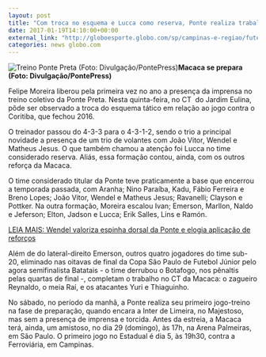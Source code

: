 ```yaml
---
layout: post
title: "Com troca no esquema e Lucca como reserva, Ponte realiza trabalho coletivo"
date: 2017-01-19T14:10:00+00:00
external_link: "http://globoesporte.globo.com/sp/campinas-e-regiao/futebol/times/ponte-preta/noticia/2017/01/com-troca-no-esquema-e-lucca-como-reserva-ponte-realiza-trabalho-coletivo.html"
categories: news globo.com
---
```

 ![Treino Ponte Preta (Foto: Divulgação/PontePress)](http://s2.glbimg.com/l6NBYTVUd0P_qeC0M9zTgLw7sIo=/208x242:1516x1333/300x250/s.glbimg.com/es/ge/f/original/2017/01/18/treino.macaca.2_tOGWkxO.jpg "Treino Ponte Preta (Foto: Divulgação/PontePress)")**Macaca se prepara (Foto: Divulgação/PontePress)**

Felipe Moreira liberou pela primeira vez no ano a presença da imprensa no treino coletivo da Ponte Preta. Nesta quinta-feira, no CT&nbsp; do Jardim Eulina, pôde ser observado a troca do esquema tático em relação ao jogo contra o Coritiba, que fechou 2016.

O treinador passou do 4-3-3 para o 4-3-1-2, sendo o trio a principal novidade a presença de um trio de volantes com João Vitor, Wendel e Matheus Jesus. O que também chamou a atenção foi Lucca no time considerado reserva. Aliás, essa formação contou, ainda, com os outros reforça da Macaca.

O time considerado titular da Ponte teve praticamente a base que encerrou a temporada passada, com Aranha; Nino Paraíba, Kadu, Fábio Ferreira e Breno Lopes; João Vitor, Wendel e Matheus Jesus; Ravanelli; Clayson e Pottker. Na outra formação, Moreira escalou Ivan; Emerson, Marllon, Naldo e Jeferson; Elton, Jadson e Lucca; Erik Salles, Lins e Ramón.

[LEIA MAIS: Wendel valoriza espinha dorsal da Ponte e elogia aplicação de reforços](http://globoesporte.globo.com/sp/campinas-e-regiao/futebol/times/ponte-preta/noticia/2017/01/wendel-valoriza-espinha-dorsal-da-ponte-e-elogia-aplicacao-de-reforcos.html)

Além de do lateral-direito Emerson, outros quatro jogadores do time sub-20, eliminado nas oitavas de final da Copa São Paulo de Futebol Júnior pelo agora semifinalista Batatais - o time derrubou o Botafogo, nos pênaltis pelas quartas de final -, completam o trabalho no CT da Macaca: o zagueiro Reynaldo, o meia Raí, e os atacantes Yuri e Thiaguinho.

No sábado, no período da manhã, a Ponte realiza seu primeiro jogo-treino na fase de preparação, quando encara a Inter de Limeira, no Majestoso, mas sem a presença de imprensa e torcida. Antes da estreia, a Macaca terá, ainda, um amistoso, no dia 29 (domingo), às 17h, na Arena Palmeiras, em São Paulo. O primeiro jogo no Estadual é dia 5, às 19h30, contra a Ferroviária, em Campinas.


